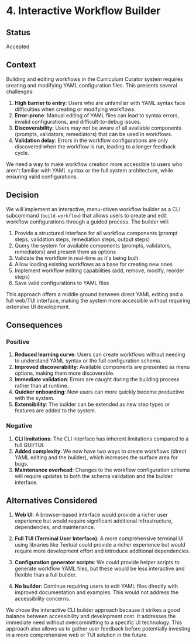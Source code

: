 # 4. Interactive Workflow Builder

## Status

Accepted

## Context

Building and editing workflows in the Curriculum Curator system requires creating and modifying YAML configuration files. This presents several challenges:

1. **High barrier to entry**: Users who are unfamiliar with YAML syntax face difficulties when creating or modifying workflows.
2. **Error-prone**: Manual editing of YAML files can lead to syntax errors, invalid configurations, and difficult-to-debug issues.
3. **Discoverability**: Users may not be aware of all available components (prompts, validators, remediators) that can be used in workflows.
4. **Validation delay**: Errors in the workflow configurations are only discovered when the workflow is run, leading to a longer feedback cycle.

We need a way to make workflow creation more accessible to users who aren't familiar with YAML syntax or the full system architecture, while ensuring valid configurations.

## Decision

We will implement an interactive, menu-driven workflow builder as a CLI subcommand (`build-workflow`) that allows users to create and edit workflow configurations through a guided process. The builder will:

1. Provide a structured interface for all workflow components (prompt steps, validation steps, remediation steps, output steps)
2. Query the system for available components (prompts, validators, remediators) and present them as options
3. Validate the workflow in real-time as it's being built
4. Allow loading existing workflows as a base for creating new ones
5. Implement workflow editing capabilities (add, remove, modify, reorder steps)
6. Save valid configurations to YAML files

This approach offers a middle ground between direct YAML editing and a full web/TUI interface, making the system more accessible without requiring extensive UI development.

## Consequences

### Positive

1. **Reduced learning curve**: Users can create workflows without needing to understand YAML syntax or the full configuration schema.
2. **Improved discoverability**: Available components are presented as menu options, making them more discoverable.
3. **Immediate validation**: Errors are caught during the building process rather than at runtime.
4. **Quicker onboarding**: New users can more quickly become productive with the system.
5. **Extensibility**: The builder can be extended as new step types or features are added to the system.

### Negative

1. **CLI limitations**: The CLI interface has inherent limitations compared to a full GUI/TUI.
2. **Added complexity**: We now have two ways to create workflows (direct YAML editing and the builder), which increases the surface area for bugs.
3. **Maintenance overhead**: Changes to the workflow configuration schema will require updates to both the schema validation and the builder interface.

## Alternatives Considered

1. **Web UI**: A browser-based interface would provide a richer user experience but would require significant additional infrastructure, dependencies, and maintenance.

2. **Full TUI (Terminal User Interface)**: A more comprehensive terminal UI using libraries like Textual could provide a richer experience but would require more development effort and introduce additional dependencies.

3. **Configuration generator scripts**: We could provide helper scripts to generate workflow YAML files, but these would be less interactive and flexible than a full builder.

4. **No builder**: Continue requiring users to edit YAML files directly with improved documentation and examples. This would not address the accessibility concerns.

We chose the interactive CLI builder approach because it strikes a good balance between accessibility and development cost. It addresses the immediate need without overcommitting to a specific UI technology. This approach also allows us to gather user feedback before potentially investing in a more comprehensive web or TUI solution in the future.